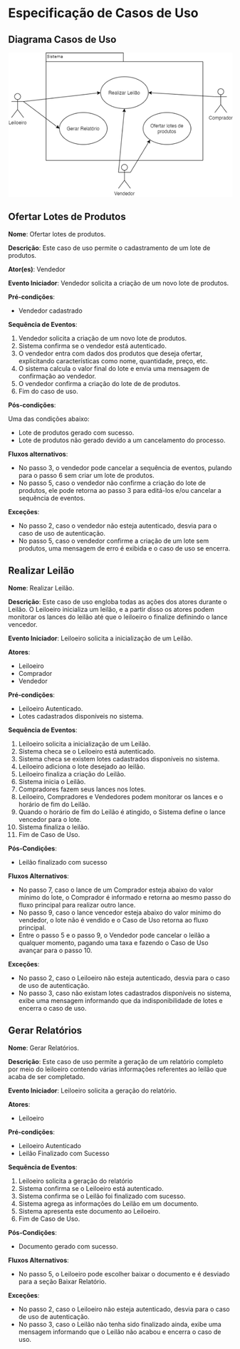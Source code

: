 # Especificação de Casos de Uso

## Diagrama Casos de Uso

![image info](./diagrama_casos_de_uso.png)

## Ofertar Lotes de Produtos

**Nome**: Ofertar lotes de produtos.

**Descrição**: Este caso de uso permite o cadastramento de um lote de produtos.

**Ator(es)**: Vendedor

**Evento Iniciador**: Vendedor solicita a criação de um novo lote de produtos.

**Pré-condições**:

- Vendedor cadastrado

**Sequência de Eventos**:

1. Vendedor solicita a criação de um novo lote de produtos.
2. Sistema confirma se o vendedor está autenticado.
3. O vendedor entra com dados dos produtos que deseja ofertar, explicitando características como nome, quantidade, preço, etc.
4. O sistema calcula o valor final do lote e envia uma mensagem de confirmação ao vendedor.
5. O vendedor confirma a criação do lote de de produtos.
6. Fim do caso de uso.

**Pós-condições**: 

Uma das condições abaixo:

- Lote de produtos gerado com sucesso.
- Lote de produtos não gerado devido a um cancelamento do processo.

**Fluxos alternativos**: 

- No passo 3, o vendedor pode cancelar a sequência de eventos, pulando para o passo 6 sem criar um lote de produtos.
- No passo 5, caso o vendedor não confirme a criação do lote de produtos, ele pode retorna ao passo 3 para editá-los e/ou cancelar a sequência de eventos.

**Exceções**:

- No passo 2, caso o vendedor não esteja autenticado, desvia para o caso de uso de autenticação.
- No passo 5, caso o vendedor confirme a criação de um lote sem produtos, uma mensagem de erro é exibida e o caso de uso se encerra.

## Realizar Leilão

**Nome**: Realizar Leilão.

**Descrição**: Este caso de uso engloba todas as ações dos atores durante o Leilão. O Leiloeiro inicializa um leilão, e a partir disso os atores podem monitorar os lances do leilão até que o leiloeiro o finalize definindo o lance vencedor.

**Evento Iniciador**: Leiloeiro solicita a inicialização de um Leilão.

**Atores**:

 - Leiloeiro
 - Comprador
 - Vendedor

**Pré-condições**: 

- Leiloeiro Autenticado.
- Lotes cadastrados disponíveis no sistema.

**Sequência de Eventos**:

1. Leiloeiro solicita a inicialização de um Leilão.
2. Sistema checa se o Leiloeiro está autenticado.
3. Sistema checa se existem lotes cadastrados disponíveis no sistema.
4. Leiloeiro adiciona o lote desejado ao leilão.
5. Leiloeiro finaliza a criação do Leilão.
6. Sistema inicia o Leilão.
7. Compradores fazem seus lances nos lotes.
8. Leiloeiro, Compradores e Vendedores podem monitorar os lances e o horário de fim do Leilão.
9. Quando o horário de fim do Leilão é atingido, o Sistema define o lance vencedor para o lote.
10. Sistema finaliza o leilão.
11. Fim de Caso de Uso.

**Pós-Condições**:

 - Leilão finalizado com sucesso

**Fluxos Alternativos**:

 - No passo 7, caso o lance de um Comprador esteja abaixo do valor mínimo do lote, o Comprador é informado e retorna ao mesmo passo do fluxo principal para realizar outro lance.
 - No passo 9, caso o lance vencedor esteja abaixo do valor mínimo do vendedor, o lote não é vendido e o Caso de Uso retorna ao fluxo principal.
 - Entre o passo 5 e o passo 9, o Vendedor pode cancelar o leilão a qualquer momento, pagando uma taxa e fazendo o Caso de Uso avançar para o passo 10.

**Exceções**:

 - No passo 2, caso o Leiloeiro não esteja autenticado, desvia para o caso de uso de autenticação.
 - No passo 3, caso não existam lotes cadastrados disponíveis no sistema, exibe uma mensagem informando que da indisponibilidade de lotes e encerra o caso de uso.

 ## Gerar Relatórios

 **Nome**: Gerar Relatórios.

**Descrição**: Este caso de uso permite a geração de um relatório completo por meio do leiloeiro contendo várias informações referentes ao leilão que acaba de ser completado.

**Evento Iniciador**: Leiloeiro solicita a geração do relatório.

**Atores**:

 - Leiloeiro

**Pré-condições**: 

- Leiloeiro Autenticado
- Leilão Finalizado com Sucesso

**Sequência de Eventos**:

1. Leiloeiro solicita a geração do relatório
2. Sistema confirma se o Leiloeiro está autenticado.
3. Sistema confirma se o Leilão foi finalizado com sucesso.
4. Sistema agrega as informações do Leilão em um documento.
5. Sistema apresenta este documento ao Leiloeiro.
6. Fim de Caso de Uso.

**Pós-Condições**:

 - Documento gerado com sucesso.

**Fluxos Alternativos**:

 - No passo 5, o Leiloeiro pode escolher baixar o documento e é desviado para a seção Baixar Relatório.

**Exceções**:

 - No passo 2, caso o Leiloeiro não esteja autenticado, desvia para o caso de uso de autenticação.
 - No passo 3, caso o Leilão não tenha sido finalizado ainda, exibe uma mensagem informando que o Leilão não acabou e encerra o caso de uso.